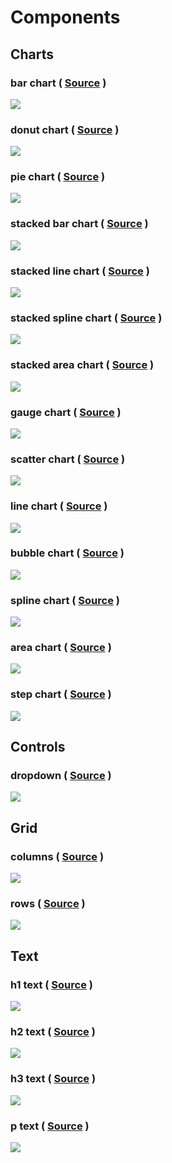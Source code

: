 # Components
## Charts

<div class="gallery-category" markdown="1">


<div class="gallery-item"  markdown="1">

### bar chart ( [Source](examples/bar_chart) )
![](screenshots/bar_chart.png)

</div>


<div class="gallery-item"  markdown="1">

### donut chart ( [Source](examples/donut_chart) )
![](screenshots/donut_chart.png)

</div>


<div class="gallery-item"  markdown="1">

### pie chart ( [Source](examples/pie_chart) )
![](screenshots/pie_chart.png)

</div>


<div class="gallery-item"  markdown="1">

### stacked bar chart ( [Source](examples/stacked_bar_chart) )
![](screenshots/stacked_bar_chart.png)

</div>


<div class="gallery-item"  markdown="1">

### stacked line chart ( [Source](examples/stacked_line_chart) )
![](screenshots/stacked_line_chart.png)

</div>


<div class="gallery-item"  markdown="1">

### stacked spline chart ( [Source](examples/stacked_spline_chart) )
![](screenshots/stacked_spline_chart.png)

</div>


<div class="gallery-item"  markdown="1">

### stacked area chart ( [Source](examples/stacked_area_chart) )
![](screenshots/stacked_area_chart.png)

</div>


<div class="gallery-item"  markdown="1">

### gauge chart ( [Source](examples/gauge_chart) )
![](screenshots/gauge_chart.png)

</div>


<div class="gallery-item"  markdown="1">

### scatter chart ( [Source](examples/scatter_chart) )
![](screenshots/scatter_chart.png)

</div>


<div class="gallery-item"  markdown="1">

### line chart ( [Source](examples/line_chart) )
![](screenshots/line_chart.png)

</div>


<div class="gallery-item"  markdown="1">

### bubble chart ( [Source](examples/bubble_chart) )
![](screenshots/bubble_chart.png)

</div>


<div class="gallery-item"  markdown="1">

### spline chart ( [Source](examples/spline_chart) )
![](screenshots/spline_chart.png)

</div>


<div class="gallery-item"  markdown="1">

### area chart ( [Source](examples/area_chart) )
![](screenshots/area_chart.png)

</div>


<div class="gallery-item"  markdown="1">

### step chart ( [Source](examples/step_chart) )
![](screenshots/step_chart.png)

</div>


</div>


## Controls

<div class="gallery-category" markdown="1">


<div class="gallery-item"  markdown="1">

### dropdown ( [Source](examples/dropdown) )
![](screenshots/dropdown.png)

</div>


</div>


## Grid

<div class="gallery-category" markdown="1">


<div class="gallery-item"  markdown="1">

### columns ( [Source](examples/columns) )
![](screenshots/columns.png)

</div>


<div class="gallery-item"  markdown="1">

### rows ( [Source](examples/rows) )
![](screenshots/rows.png)

</div>


</div>


## Text

<div class="gallery-category" markdown="1">


<div class="gallery-item"  markdown="1">

### h1 text ( [Source](examples/h1_text) )
![](screenshots/h1_text.png)

</div>


<div class="gallery-item"  markdown="1">

### h2 text ( [Source](examples/h2_text) )
![](screenshots/h2_text.png)

</div>


<div class="gallery-item"  markdown="1">

### h3 text ( [Source](examples/h3_text) )
![](screenshots/h3_text.png)

</div>


<div class="gallery-item"  markdown="1">

### p text ( [Source](examples/p_text) )
![](screenshots/p_text.png)

</div>


</div>


